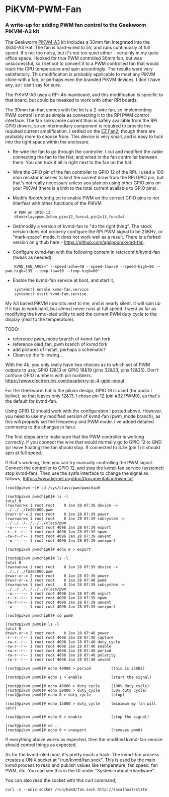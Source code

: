 # PiKVM-PWM-Fan
### A write-up for adding PWM fan control to the Geekworm PiKVM-A3 kit
The Geekworm [PiKVM-A3](https://geekworm.com/products/pikvm-a3) kit includes a 30mm fan integrated into the X630-A3 Hat. The fan is hard-wired to 5V, and runs continuosly at full speed. It's not too noisy, but it's not too quiet either - certainly in my quite office space. I looked for true PWM controlled 30mm fan, but was unsuccessful, so I set out to convert it to a PWM controlled fan that would track the CPU temperature and spin accordingly. The results were very satisfactory. This modification is probably applicable to most any PiKVM clone with a fan, or perhaps even the branded PiKVM devices. I don't have any, so I can't say for sure.

The PiKVM-A3 uses a RPi-4b mainboard, and this modification is specific to that board, but could be tweaked to work with other RPi boards.

The 30mm fan that comes with the kit is a 2-wire fan, so implementing PWM control is not as simple as connecting it to the RPi PWM control interface. The fan sinks more current than is safely available from the RPi GPIO drivers, so an intermediary component is required to provide the required current amplification.  I settled on the [EZ Fan2](https://www.tindie.com/products/jeremycook/ez-fan2-tiny-raspberry-pi-fan-controller), though there are probably more to choose from. This device is very small, and is easy to tuck into the tight space within the enclosure.

* Re-wire the fan to go through the controller.  I cut and modified the cable connecting the fan to the Hat, and wired in the fan controller between them.  You can tuck it all in right next to the fan on the hat.

* Wire the GPIO pin of the fan controller to GPIO 12 of the RPi.  I used a 100 ohm resistor in series to limit the current draw from the RPi GPIO pin, but that's not really necessary unless you plan on using other GPIO pins on your PiKVM (there is a limit to the total current available to GPIO pins).

* Modify /boot/config.txt to enable PWM on the correct GPIO pins to not interfear with other functions of the PiKVM
```
    # PWM on GPIO-12
    dtoverlay=pwm-2chan,pin=12,func=4,pin2=13,func2=4
```
* Get/modify a version of kvmd-fan to "do the right thing".  The stock version does not properly configure the RPi PWM signal to be 25KHz, or "mark-space" mode.  It does not work well as a result.  There is a forked version on github here - https://github.com/agspoon/kvmd-fan.

* Configure kvmd-fan with the following content in /etc/conf.h/kvmd-fan (tweak as needed).
```
    KVMD_FAN_ARGS=" --speed-idle=40 --speed-low=50 --speed-high=90 --pwm-high=135 --temp-low=30 --temp-high=60"
```
* Enable the kvmd-fan service at boot, and start it,
```
    systemctl enable kvmd-fan.service
    systemctl start kvmd-fan.service
```
My A3 based PiKVM now sits next to me, and is nearly silent.  It will spin up if it has to work hard, but almost never runs at full speed.  I went as far as modifying the kvmd-oled utility to add the current PWM duty cycle to the display (next to the temperature).

TODO:
* reference pwm_mode branch of kvmd-fan fork
* reference oled_fan_pwm branch of kvmd fork
* add pictures of install, perhaps a schematic?
* Clean up the following...

With the 4b, you only really have two choices as to which set of PWM outputs to use; GPIO 12&13 or  GPIO 18&19 (pins 32&33, pins 12&35).  Don't confuse GPIO numbers with pin numbers.  https://www.electrorules.com/raspberry-pi-4-gpio-pnout

For the Geekworm hat in the pikvm design, GPIO 18 is used (for audio I belive), so that leaves only 12&13.  I chose pin 12 (pin #32 PWM0), as that's the default for kvmd-fan.

Using GPIO 12 should work with the configuration I posted above.  However, you need to use my modified version of kvmd-fan (pwm_mode branch), as this will properly set the frequency and PWM mode.  I've added detailed comments to the changes in fan.c

The first steps are to make sure that the PWM controller is working correctly.  If you connect the wire that would normally go to GPIO 12 to GND (or leave floating) the fan should stop.  If connected to 3.3v (pin 1) it should spin at full speed.

If that's working, then you can try manually controlling the PWM signal.  Connect the controller to GPIO 12, and stop the kvmd-fan service (systemctl stop kvmd-fan).  Then use the sysfs interface to change the signal as follows, (https://www.kernel.org/doc/Documentation/pwm.txt

    [root@pikvm ~]# cd /sys/class/pwm/pwmchip0

    [root@pikvm pwmchip0]# ls -l
    total 0
    lrwxrwxrwx 1 root root    0 Jan 28 07:39 device -> ../../../fe20c000.pwm
    drwxr-xr-x 2 root root    0 Jan 28 07:39 power
    lrwxrwxrwx 1 root root    0 Jan 28 07:39 subsystem -> ../../../../../../class/pwm
    --w------- 1 root root 4096 Jan 28 07:39 export
    -r--r--r-- 1 root root 4096 Jan 28 07:39 npwm
    -rw-r--r-- 1 root root 4096 Jan 28 07:39 uevent
    --w------- 1 root root 4096 Jan 28 07:39 unexport

    [root@pikvm pwmchip0]# echo 0 > export 

    [root@pikvm pwmchip0]# ls -l
    total 0
    lrwxrwxrwx 1 root root    0 Jan 28 07:39 device -> ../../../fe20c000.pwm
    drwxr-xr-x 2 root root    0 Jan 28 07:39 power
    drwxr-xr-x 3 root root    0 Jan 28 07:40 pwm0
    lrwxrwxrwx 1 root root    0 Jan 28 07:39 subsystem -> ../../../../../../class/pwm
    --w------- 1 root root 4096 Jan 28 07:40 export
    -r--r--r-- 1 root root 4096 Jan 28 07:39 npwm
    -rw-r--r-- 1 root root 4096 Jan 28 07:39 uevent
    --w------- 1 root root 4096 Jan 28 07:39 unexport

    [root@pikvm pwmchip0]# cd pwm0

    [root@pikvm pwm0]# ls -l
    total 0
    drwxr-xr-x 2 root root    0 Jan 28 07:40 power
    -r--r--r-- 1 root root 4096 Jan 28 07:40 capture
    -rw-r--r-- 1 root root 4096 Jan 28 07:40 duty_cycle
    -rw-r--r-- 1 root root 4096 Jan 28 07:40 enable
    -rw-r--r-- 1 root root 4096 Jan 28 07:40 period
    -rw-r--r-- 1 root root 4096 Jan 28 07:40 polarity
    -rw-r--r-- 1 root root 4096 Jan 28 07:40 uevent

    [root@pikvm pwm0]# echo 40000 > period         (this is 25KHz)
    
    [root@pikvm pwm0]# echo 1 > enable             (start the signal)
    
    [root@pikvm pwm0]# echo 40000 > duty_cycle     (100% duty cycle)
    [root@pikvm pwm0]# echo 20000 > duty_cycle     (50% duty cycle)
    [root@pikvm pwm0]# echo 0 > duty_cycle         (stop)

    [root@pikvm pwm0]# echo 15000 > duty_cycle     (minimum my fan will spin)
    
    [root@pikvm pwm0]# echo 0 > enable             (stop the signal)
    
    [root@pikvm pwm0]# cd ..
    [root@pikvm pwm0]# echo 0 > unexport           (removes pwm0)

If everything above works as expected, then the modified kvmd-fan service should control things as expected.

As for the kvmd-oled mod, it's pretty much a hack.  The kvmd-fan process creates a UNIX socket at "/run/kvmd/fan.sock".  This is used by the main kvmd process to read and publish values like temperature, fan speed, fan PWM, etc.  You can see this in the UI under "System->about->hardware".

You can also read the socket with this curl command,

    curl -s --unix-socket /run/kvmd/fan.sock http://localhost/state
